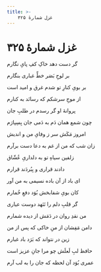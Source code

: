 ```yaml
---
title: >-
    غزل شمارهٔ ۳۲۵
---
```

# غزل شمارهٔ ۳۲۵

<div class="b" id="bn1"><div class="m1"><p>گر دست دهد خاکِ کفِ پایِ نگارم</p></div>
<div class="m2"><p>بر لوحِ بَصَر خطِّ غباری بنگارم</p></div></div>
<div class="b" id="bn2"><div class="m1"><p>بر بویِ کنارِ تو شدم غرق و امید است</p></div>
<div class="m2"><p>از موجِ سرشکم که رسانَد به کنارم</p></div></div>
<div class="b" id="bn3"><div class="m1"><p>پروانهٔ او گر رسدم در طلبِ جان</p></div>
<div class="m2"><p>چون شمع همان دَم به دَمی جان بِسِپارَم</p></div></div>
<div class="b" id="bn4"><div class="m1"><p>امروز مَکَش سر ز وفایِ من و اندیش</p></div>
<div class="m2"><p>زان شب که من از غم به دعا دست برآرم</p></div></div>
<div class="b" id="bn5"><div class="m1"><p>زلفین سیاهِ تو به دلداریِ عُشّاق</p></div>
<div class="m2"><p>دادند قراری و بِبُردَند قرارم</p></div></div>
<div class="b" id="bn6"><div class="m1"><p>ای باد از آن باده نسیمی به من آور</p></div>
<div class="m2"><p>کان بویِ شفابخش بُوَد دفعِ خُمارم</p></div></div>
<div class="b" id="bn7"><div class="m1"><p>گر قلبِ دلم را نَنَهد دوست عیاری</p></div>
<div class="m2"><p>من نقدِ روان در دَمَش از دیده شمارم</p></div></div>
<div class="b" id="bn8"><div class="m1"><p>دامن مَفِشان از منِ خاکی که پس از من</p></div>
<div class="m2"><p>زین در نتواند که بَرَد باد غبارم</p></div></div>
<div class="b" id="bn9"><div class="m1"><p>حافظ لبِ لَعلَش چو مرا جانِ عزیز است</p></div>
<div class="m2"><p>عمری بُوَد آن لحظه که جان را به لب آرم</p></div></div>
